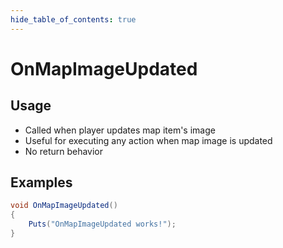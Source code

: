 ```yaml
---
hide_table_of_contents: true
---
```


# OnMapImageUpdated

## Usage

* Called when player updates map item's image
* Useful for executing any action when map image is updated
* No return behavior

## Examples

```csharp title=""
void OnMapImageUpdated()
{
    Puts("OnMapImageUpdated works!");
}
```
